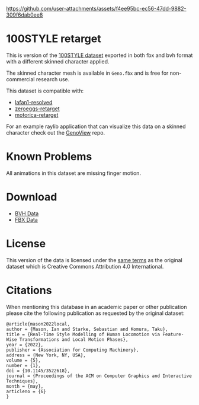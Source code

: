 

https://github.com/user-attachments/assets/f4ee95bc-ec56-47dd-9882-309f6dab0ee8



100STYLE retarget
=================

This is version of the [100STYLE dataset](https://www.ianxmason.com/100style/) exported in both fbx and bvh format with a different skinned character applied.

The skinned character mesh is available in `Geno.fbx` and is free for non-commercial research use.

This dataset is compatible with:

* [lafan1-resolved](https://github.com/orangeduck/lafan1-resolved)
* [zeroeggs-retarget](https://github.com/orangeduck/zeroeggs-retarget)
* [motorica-retarget](https://github.com/orangeduck/motorica-retarget)

For an example raylib application that can visualize this data on a skinned character check out the [GenoView](https://github.com/orangeduck/GenoView) repo.

Known Problems
==============

All animations in this dataset are missing finger motion.


Download
========

* [BVH Data](https://theorangeduck.com/media/uploads/Geno/100style-retarget/bvh.zip)
* [FBX Data](https://theorangeduck.com/media/uploads/Geno/100style-retarget/fbx.zip)

License
=======

This version of the data is licensed under the [same terms](https://creativecommons.org/licenses/by/4.0/) as the original dataset which is Creative Commons Attribution 4.0 International.


Citations
=========

When mentioning this database in an academic paper or other publication please cite the following publication as requested by the original dataset:

```
@article{mason2022local,
author = {Mason, Ian and Starke, Sebastian and Komura, Taku},
title = {Real-Time Style Modelling of Human Locomotion via Feature-Wise Transformations and Local Motion Phases},
year = {2022},
publisher = {Association for Computing Machinery},
address = {New York, NY, USA},
volume = {5},
number = {1},
doi = {10.1145/3522618},
journal = {Proceedings of the ACM on Computer Graphics and Interactive Techniques},
month = {may},
articleno = {6}
}
```
